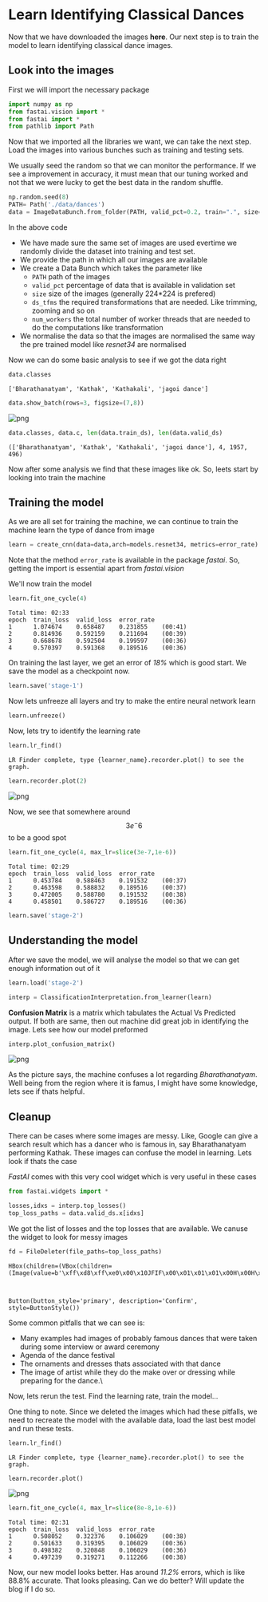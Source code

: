 
# Learn Identifying Classical Dances

Now that we have downloaded the images **here**. Our next step is to train the model to learn identifying classical dance images.

## Look into the images

First we will import the necessary package


```python
import numpy as np
from fastai.vision import *
from fastai import *
from pathlib import Path
```

Now that we imported all the libraries we want, we can take the next step. Load the images into various bunches such as training and testing sets.

We usually seed the random so that we can monitor the performance. If we see a improvement in accuracy, it must mean that our tuning worked and not that we were lucky to get the best data in the random shuffle.


```python
np.random.seed(8)
PATH= Path('./data/dances')
data = ImageDataBunch.from_folder(PATH, valid_pct=0.2, train=".", size=224,ds_tfms=get_transforms(),num_workers=4).normalize(imagenet_stats)
```

In the above code 
- We have made sure the same set of images are used evertime we randomly divide the dataset into training and test set.
- We provide the path in which all our images are available
- We create a Data Bunch which takes the parameter like
    - `PATH` path of the images
    - `valid_pct` percentage of data that is available in validation set
    - `size` size of the images (generally 224\*224 is prefered)
    - `ds_tfms` the required transformations that are needed. Like trimming, zooming and so on
    - `num_workers` the total number of worker threads that are needed to do the computations like transformation
- We normalise the data so that the images are normalised the same way the pre trained model like *resnet34* are normalised

Now we can do some basic analysis to see if we got the data right


```python
data.classes
```




    ['Bharathanatyam', 'Kathak', 'Kathakali', 'jagoi dance']




```python
data.show_batch(rows=3, figsize=(7,8))
```


![png](..\img\posts\2018-11-08-learn-identifying-classical-dances\output_10_0.png)



```python
data.classes, data.c, len(data.train_ds), len(data.valid_ds)
```




    (['Bharathanatyam', 'Kathak', 'Kathakali', 'jagoi dance'], 4, 1957, 496)



Now after some analysis we find that these images like ok. So, leets start by looking into train the machine

## Training the model

As we are all set for training the machine, we can continue to train the machine learn the type of dance from image


```python
learn = create_cnn(data=data,arch=models.resnet34, metrics=error_rate)
```

Note that the method `error_rate` is available in the package *fastai*. So, getting the import is essential apart from *fastai.vision*

We'll now train the model


```python
learn.fit_one_cycle(4)
```

    Total time: 02:33
    epoch  train_loss  valid_loss  error_rate
    1      1.074674    0.658487    0.231855    (00:41)
    2      0.814936    0.592159    0.211694    (00:39)
    3      0.668678    0.592504    0.199597    (00:36)
    4      0.570397    0.591368    0.189516    (00:36)



On training the last layer, we get an error of *18%* which is good start. We save the model as a checkpoint now.


```python
learn.save('stage-1')
```

Now lets unfreeze all layers and try to make the entire neural network learn


```python
learn.unfreeze()
```

Now, lets try to identify the learning rate


```python
learn.lr_find()
```

    LR Finder complete, type {learner_name}.recorder.plot() to see the graph.



```python
learn.recorder.plot(2)
```


![png](..\img\posts\2018-11-08-learn-identifying-classical-dances\output_25_0.png)


Now, we see that somewhere around $$3e^-6$$ to be a good spot


```python
learn.fit_one_cycle(4, max_lr=slice(3e-7,1e-6))
```

    Total time: 02:29
    epoch  train_loss  valid_loss  error_rate
    1      0.453784    0.588463    0.191532    (00:37)
    2      0.463598    0.588832    0.189516    (00:37)
    3      0.472005    0.588780    0.191532    (00:38)
    4      0.458501    0.586727    0.189516    (00:36)




```python
learn.save('stage-2')
```

## Understanding the model

After we save the model, we will analyse the model so that we can get enough information out of it


```python
learn.load('stage-2')
```


```python
interp = ClassificationInterpretation.from_learner(learn)
```

**Confusion Matrix** is a matrix which tabulates the Actual Vs Predicted output. If both are same, then out machine did great job in identifying the image. Lets see how our model preformed


```python
interp.plot_confusion_matrix()
```


![png](..\img\posts\2018-11-08-learn-identifying-classical-dances\output_34_0.png)


As the picture says, the machine confuses a lot regarding *Bharathanatyam*. Well being from the region where it is famus, I might have some knowledge, lets see if thats helpful.

## Cleanup

There can be cases where some images are messy. Like, Google can give a search result which has a dancer who is famous in, say Bharathanatyam performing Kathak. These images can confuse the model in learning. Lets look if thats the case 

*FastAI* comes with this very cool widget which is very useful in these cases


```python
from fastai.widgets import *

losses,idxs = interp.top_losses()
top_loss_paths = data.valid_ds.x[idxs]
```

We got the list of losses and the top losses that are available. We canuse the widget to look for messy images


```python
fd = FileDeleter(file_paths=top_loss_paths)
```


    HBox(children=(VBox(children=(Image(value=b'\xff\xd8\xff\xe0\x00\x10JFIF\x00\x01\x01\x01\x00H\x00H\x00\x00\xff…



    Button(button_style='primary', description='Confirm', style=ButtonStyle())


Some common pitfalls that we can see is:
- Many examples had images of probably famous dances that were taken during some interview or award ceremony
- Agenda of the dance festival
- The ornaments and dresses thats associated with that dance
- The image of artist while they do the make over or dressing while preparing for the dance.\

Now, lets rerun the test. Find the learning rate, train the model...

One thing to note. Since we deleted the images which had these pitfalls, we need to recreate the model with the available data, load the last best model and run these tests.


```python
learn.lr_find()
```

    LR Finder complete, type {learner_name}.recorder.plot() to see the graph.



```python
learn.recorder.plot()
```


![png](..\img\posts\2018-11-08-learn-identifying-classical-dances\output_44_0.png)



```python
learn.fit_one_cycle(4, max_lr=slice(8e-8,1e-6))
```

    Total time: 02:31
    epoch  train_loss  valid_loss  error_rate
    1      0.508052    0.322376    0.106029    (00:38)
    2      0.501633    0.319395    0.106029    (00:36)
    3      0.498382    0.320848    0.106029    (00:36)
    4      0.497239    0.319271    0.112266    (00:38)



Now, our new model looks better. Has around *11.2%* errors, which is like 88.8% accurate. That looks pleasing. Can we do better? Will update the blog if I do so.
